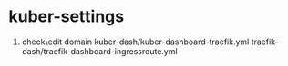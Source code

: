 # kuber-settings
1. check\edit domain
kuber-dash/kuber-dashboard-traefik.yml
traefik-dash/traefik-dashboard-ingressroute.yml